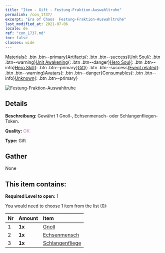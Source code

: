 ```yaml
---
title: "Item - Gift - Festung-​Fraktion-​Auswahltruhe"
permalink: /con_1737/
excerpt: "Era of Chaos  Festung-​Fraktion-​Auswahltruhe"
last_modified_at: 2021-07-06
locale: de
ref: "con_1737.md"
toc: false
classes: wide
---
```

 [Materials](/ItemsDE/){: .btn .btn--primary}[Artifacts](/ItemsDE/Artifacts/){: .btn .btn--success}[Unit Soul](/ItemsDE/UnitSoul/){: .btn .btn--warning}[Unit Awakening](/ItemsDE/UnitAwakening/){: .btn .btn--danger}[Hero Soul](/ItemsDE/HeroSoul/){: .btn .btn--info}[Hero Skill](/ItemsDE/HeroSkill/){: .btn .btn--primary}[Gift](/ItemsDE/Gift/){: .btn .btn--success}[Event related](/ItemsDE/Events/){: .btn .btn--warning}[Avatars](/ItemsDE/Avatars/){: .btn .btn--danger}[Consumables](/ItemsDE/Consumables/){: .btn .btn--info}[Unknown](/ItemsDE/Unknown/){: .btn .btn--primary}

 ![Festung-​Fraktion-​Auswahltruhe](/images/t/i_907353.png)

## Details
 **Beschreibung:** Gewährt 1 Gnoll-, Echsenmensch- oder Schlangenfliegen-Token.

 **Quality:** <span style="color: #DA70D6">OK</span>

 **Type:** Gift

## Gather

  None

## This item contains:

 **Required Level to open:** 1

 You would need to choose 1 item from the list (0):

  | Nr | Amount |     Item    |
  |:---|:-------|:------------|
  | 1 |  **1x** | [Gnoll](/ItemsDE/unt_253/) |  | 
  | 2 |  **1x** | [Echsenmensch](/ItemsDE/unt_254/) |  | 
  | 3 |  **1x** | [Schlangenfliege](/ItemsDE/unt_255/) |  | 
